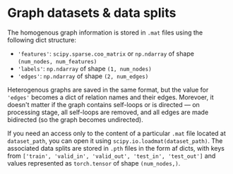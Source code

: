 # Graph datasets & data splits

The homogenous graph information is stored in `.mat` files using the following dict structure: 
- `'features'`: `scipy.sparse.coo_matrix` or `np.ndarray` of shape `(num_nodes, num_features)`
- `'labels'`: `np.ndarray` of shape `(1, num_nodes)`
- `'edges'`: `np.ndarray` of shape `(2, num_edges)`

Heterogenous graphs are saved in the same format, but the value for `'edges'` becomes a dict of relation names and their edges. Morevoer, it doesn't matter if the graph contains self-loops or is directed — on processing stage, all self-loops are removed, and all edges are made bidirected (so the graph becomes undirected).

If you need an access only to the content of a particular `.mat` file located at `dataset_path`, you can open it using `scipy.io.loadmat(dataset_path)`. 
The associated data splits are stored in `.pth` files in the form af dicts, with keys from `['train', 'valid_in', 'valid_out', 'test_in', 'test_out']` and values represented as `torch.tensor` of shape `(num_nodes,)`.